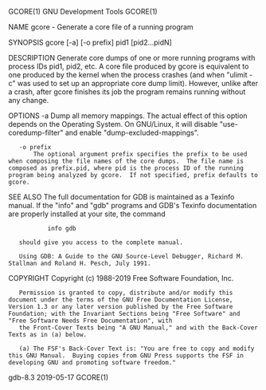 GCORE(1)                                                                                                                                         GNU Development Tools                                                                                                                                         GCORE(1)

NAME
       gcore - Generate a core file of a running program

SYNOPSIS
       gcore [-a] [-o prefix] pid1 [pid2...pidN]

DESCRIPTION
       Generate core dumps of one or more running programs with process IDs pid1, pid2, etc.  A core file produced by gcore is equivalent to one produced by the kernel when the process crashes (and when "ulimit -c" was used to set up an appropriate core dump limit).  However, unlike after a crash, after gcore
       finishes its job the program remains running without any change.

OPTIONS
       -a  Dump all memory mappings.  The actual effect of this option depends on the Operating System.  On GNU/Linux, it will disable "use-coredump-filter" and enable "dump-excluded-mappings".

       -o prefix
           The optional argument prefix specifies the prefix to be used when composing the file names of the core dumps.  The file name is composed as prefix.pid, where pid is the process ID of the running program being analyzed by gcore.  If not specified, prefix defaults to gcore.

SEE ALSO
       The full documentation for GDB is maintained as a Texinfo manual.  If the "info" and "gdb" programs and GDB's Texinfo documentation are properly installed at your site, the command

               info gdb

       should give you access to the complete manual.

       Using GDB: A Guide to the GNU Source-Level Debugger, Richard M. Stallman and Roland H. Pesch, July 1991.

COPYRIGHT
       Copyright (c) 1988-2019 Free Software Foundation, Inc.

       Permission is granted to copy, distribute and/or modify this document under the terms of the GNU Free Documentation License, Version 1.3 or any later version published by the Free Software Foundation; with the Invariant Sections being "Free Software" and "Free Software Needs Free Documentation", with
       the Front-Cover Texts being "A GNU Manual," and with the Back-Cover Texts as in (a) below.

       (a) The FSF's Back-Cover Text is: "You are free to copy and modify this GNU Manual.  Buying copies from GNU Press supports the FSF in developing GNU and promoting software freedom."

gdb-8.3                                                                                                                                                2019-05-17                                                                                                                                              GCORE(1)
